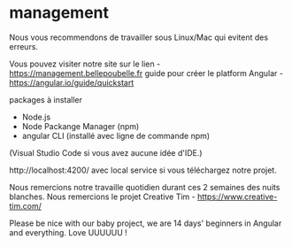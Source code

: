 # management

Nous vous recommendons de travailler sous Linux/Mac qui evitent des erreurs.

Vous pouvez visiter notre site sur le lien - https://management.bellepoubelle.fr
guide pour créer le platform Angular -  https://angular.io/guide/quickstart

packages à installer
  - Node.js
  - Node Packange Manager (npm)
  - angular CLI (installé avec ligne de commande npm)
  
(Visual Studio Code si vous avez aucune idée d'IDE.)

http://localhost:4200/ avec local service si vous téléchargez notre projet.

Nous remercions notre travaille quotidien durant ces 2 semaines des nuits blanches.
Nous remercions le projet Creative Tim - https://www.creative-tim.com/


Please be nice with our baby project, we are 14 days' beginners in Angular and everything. Love UUUUUU ! 


